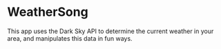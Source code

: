 # WeatherSong

This app uses the Dark Sky API to determine the current weather in your area, and manipulates this data in fun ways.